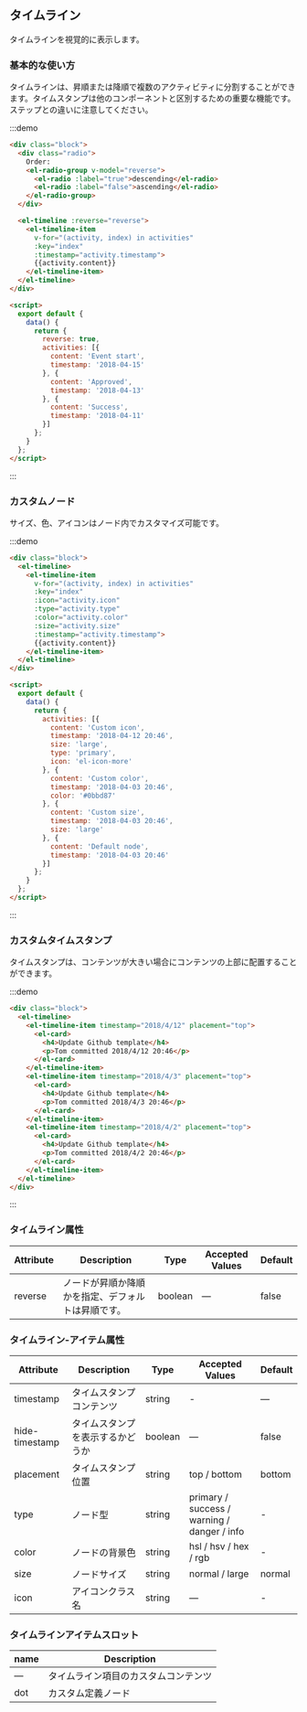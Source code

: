 ## タイムライン

タイムラインを視覚的に表示します。

### 基本的な使い方

タイムラインは、昇順または降順で複数のアクティビティに分割することができます。タイムスタンプは他のコンポーネントと区別するための重要な機能です。ステップとの違いに注意してください。

:::demo
```html
<div class="block">
  <div class="radio">
    Order: 
    <el-radio-group v-model="reverse">
      <el-radio :label="true">descending</el-radio>
      <el-radio :label="false">ascending</el-radio>
    </el-radio-group>
  </div>

  <el-timeline :reverse="reverse">
    <el-timeline-item
      v-for="(activity, index) in activities"
      :key="index"
      :timestamp="activity.timestamp">
      {{activity.content}}
    </el-timeline-item>
  </el-timeline>
</div>

<script>
  export default {
    data() {
      return {
        reverse: true,
        activities: [{
          content: 'Event start',
          timestamp: '2018-04-15'
        }, {
          content: 'Approved',
          timestamp: '2018-04-13'
        }, {
          content: 'Success',
          timestamp: '2018-04-11'
        }]
      };
    }
  };
</script>
```
:::

### カスタムノード

サイズ、色、アイコンはノード内でカスタマイズ可能です。

:::demo
```html
<div class="block">
  <el-timeline>
    <el-timeline-item
      v-for="(activity, index) in activities"
      :key="index"
      :icon="activity.icon"
      :type="activity.type"
      :color="activity.color"
      :size="activity.size"
      :timestamp="activity.timestamp">
      {{activity.content}}
    </el-timeline-item>
  </el-timeline>
</div>

<script>
  export default {
    data() {
      return {
        activities: [{
          content: 'Custom icon',
          timestamp: '2018-04-12 20:46',
          size: 'large',
          type: 'primary',
          icon: 'el-icon-more'
        }, {
          content: 'Custom color',
          timestamp: '2018-04-03 20:46',
          color: '#0bbd87'
        }, {
          content: 'Custom size',
          timestamp: '2018-04-03 20:46',
          size: 'large'
        }, {
          content: 'Default node',
          timestamp: '2018-04-03 20:46'
        }]
      };
    }
  };
</script>
```
:::

### カスタムタイムスタンプ

タイムスタンプは、コンテンツが大きい場合にコンテンツの上部に配置することができます。

:::demo
```html
<div class="block">
  <el-timeline>
    <el-timeline-item timestamp="2018/4/12" placement="top">
      <el-card>
        <h4>Update Github template</h4>
        <p>Tom committed 2018/4/12 20:46</p>
      </el-card>
    </el-timeline-item>
    <el-timeline-item timestamp="2018/4/3" placement="top">
      <el-card>
        <h4>Update Github template</h4>
        <p>Tom committed 2018/4/3 20:46</p>
      </el-card>
    </el-timeline-item>
    <el-timeline-item timestamp="2018/4/2" placement="top">
      <el-card>
        <h4>Update Github template</h4>
        <p>Tom committed 2018/4/2 20:46</p>
      </el-card>
    </el-timeline-item>
  </el-timeline>
</div>
```
:::

### タイムライン属性
| Attribute      | Description    | Type      | Accepted Values | Default   |
|---------- |-------- |---------- |-------------  |-------- |
| reverse | ノードが昇順か降順かを指定、デフォルトは昇順です。 | boolean | — | false |

### タイムライン-アイテム属性
| Attribute      | Description    | Type      | Accepted Values | Default   |
|---------- |-------- |---------- |-------------  |-------- |
| timestamp     | タイムスタンプコンテンツ | string  | - | — |
| hide-timestamp  | タイムスタンプを表示するかどうか | boolean | — | false |
| placement | タイムスタンプ位置 | string | top / bottom | bottom |
| type | ノード型 | string | primary / success / warning / danger / info | - |
| color | ノードの背景色 | string | hsl / hsv / hex / rgb | - |
| size | ノードサイズ | string | normal / large | normal |
| icon | アイコンクラス名 | string | — | - |

### タイムラインアイテムスロット
| name | Description |
|------|--------|
| — | タイムライン項目のカスタムコンテンツ |
| dot | カスタム定義ノード |
